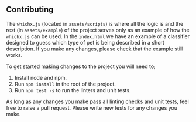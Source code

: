 
## Contributing

The ```whichx.js``` (located in ```assets/scripts```) is where all the logic is and the rest (in ```assets/example```) of the project serves only as an example of how the ```whichx.js``` can be used. In the ```index.html``` we have an example of a classifier designed to guess which type of pet is being described in a short description. If you make any changes, please check that the example still works.

To get started making changes to the project you will need to;

1. Install node and npm.
2. Run ```npm install``` in the root of the project.
3. Run ```npm test -s``` to run the linters and unit tests.

As long as any changes you make pass all linting checks and unit tests, feel free to raise a pull request. Please write new tests for any changes you make.
